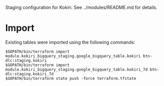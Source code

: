 Staging configuration for Kokiri. See ../modules/README.md for details.

# Import

Existing tables were imported using the following commands:

```
$GOPATH/bin/terraform import module.kokiri_bigquery_staging.google_bigquery_table.kokiri btn-dlc:staging.kokiri
$GOPATH/bin/terraform import module.kokiri_bigquery_staging.google_bigquery_table.kokiri_7d btn-dlc:staging.kokiri_7d
$GOPATH/bin/terraform state push -force terraform.tfstate
```
